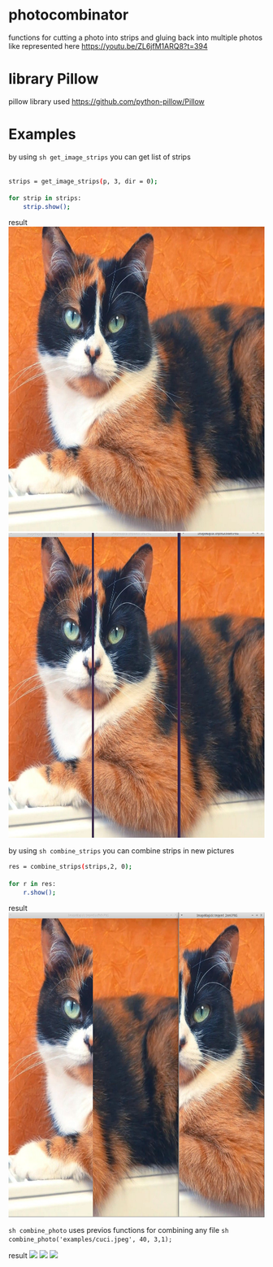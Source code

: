 # photocombinator
functions for cutting a photo into strips and gluing back into multiple photos like represented here  https://youtu.be/ZL6jfM1ARQ8?t=394
# library Pillow
pillow library used https://github.com/python-pillow/Pillow 
# Examples

by using ```sh get_image_strips```
you can get list of strips
```sh

strips = get_image_strips(p, 3, dir = 0);

for strip in strips:
    strip.show();

```

result
<img src = "https://raw.githubusercontent.com/Dranikf/photocombinator/main/examples/cuci.jpeg" height = "600">
<img src = "https://raw.githubusercontent.com/Dranikf/photocombinator/main/examples/example1.png" height = "600">

by using ```sh combine_strips```
you can combine strips in new pictures
```sh
res = combine_strips(strips,2, 0);

for r in res:
    r.show();
```

result
<img src = "https://raw.githubusercontent.com/Dranikf/photocombinator/main/examples/example2.png" height = "600">

```sh combine_photo```
uses previos functions for combining any file
```sh combine_photo('examples/cuci.jpeg', 40, 3,1);```

result
<img src = "https://raw.githubusercontent.com/Dranikf/photocombinator/main/examples/cuci_0.jpeg" height = "200">
<img src = "https://raw.githubusercontent.com/Dranikf/photocombinator/main/examples/cuci_1.jpeg" height = "200">
<img src = "https://raw.githubusercontent.com/Dranikf/photocombinator/main/examples/cuci_2.jpeg" height = "200">